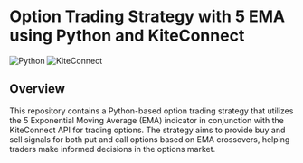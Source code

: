 

# Option Trading Strategy with 5 EMA using Python and KiteConnect

![Python](https://img.shields.io/badge/Python-3.7%2B-blue)
![KiteConnect](https://img.shields.io/badge/KiteConnect-API-orange)

## Overview

This repository contains a Python-based option trading strategy that utilizes the 5 Exponential Moving Average (EMA) indicator in conjunction with the KiteConnect API for trading options. The strategy aims to provide buy and sell signals for both put and call options based on EMA crossovers, helping traders make informed decisions in the options market.


   ```
